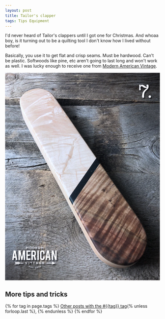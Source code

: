 ```yaml
---
layout: post
title: Tailor's clapper
tags: Tips Equipment
---
```

I'd never heard of Tailor's clappers until I got one for Christmas. And whoaa boy, is it turning out to be a quilting tool I don't know how I lived without before! 

Basically, you use it to get flat and crisp seams. Must be hardwood. Can't be plastic. Softwoods like pine, etc aren't going to last long and won't work as well. I was lucky enough to receive one from [Modern American Vintage](https://modernamericanvintage.com/collections/quilting-tools/products/clappers). 

![Tailors clapper, a 2.5 inches by 12 inches by 1 inch block of hardwood with fancy wood veneer decoration on top.](/images/tailor-clapper.jpg)

## More tips and tricks

  {% for tag in page.tags %}
  <a class="post" href="/tag/{{tag}}">Other posts with the #{{tag}} tag</a>{% unless forloop.last %}, {% endunless %}
  {% endfor %}
